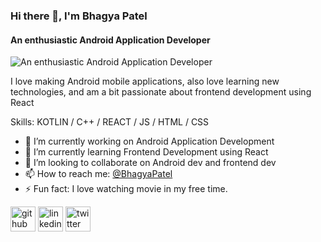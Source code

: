 ### Hi there 👋, I'm Bhagya Patel
#### An enthusiastic Android Application Developer
![An enthusiastic Android Application Developer](https://arturssmirnovs.github.io/github-profile-readme-generator/images/banner.png)

I love making Android mobile applications, also love learning new technologies, and am a bit passionate about frontend development using React

Skills: KOTLIN / C++ / REACT / JS / HTML / CSS

- 🔭 I’m currently working on Android Application Development 
- 🌱 I’m currently learning Frontend Development using React 
- 👯 I’m looking to collaborate on Android dev and frontend dev 
- 📫 How to reach me: <a href="https://www.linkedin.com/in/bhagya-patel-9836081b7/" rel="nofollow">@BhagyaPatel</a>
- ⚡ Fun fact: I love watching movie in my free time. 


[<img src='https://cdn.jsdelivr.net/npm/simple-icons@3.0.1/icons/github.svg' alt='github' height='40'>](https://github.com/https://github.com/bhagyaspatel)  [<img src='https://cdn.jsdelivr.net/npm/simple-icons@3.0.1/icons/linkedin.svg' alt='linkedin' height='40'>](https://www.linkedin.com/in/https://www.linkedin.com/in/bhagya-patel-9836081b7//)  [<img src='https://cdn.jsdelivr.net/npm/simple-icons@3.0.1/icons/twitter.svg' alt='twitter' height='40'>](https://twitter.com/https://twitter.com/BhagyaP09)  

